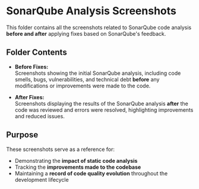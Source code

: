 
# SonarQube Analysis Screenshots

This folder contains all the screenshots related to SonarQube code analysis **before and after** applying fixes based on SonarQube's feedback.

## Folder Contents

- **Before Fixes:**  
  Screenshots showing the initial SonarQube analysis, including code smells, bugs, vulnerabilities, and technical debt **before** any modifications or improvements were made to the code.

- **After Fixes:**  
  Screenshots displaying the results of the SonarQube analysis **after** the code was reviewed and errors were resolved, highlighting improvements and reduced issues.

## Purpose

These screenshots serve as a reference for:
- Demonstrating the **impact of static code analysis**
- Tracking the **improvements made to the codebase**
- Maintaining a **record of code quality evolution** throughout the development lifecycle
